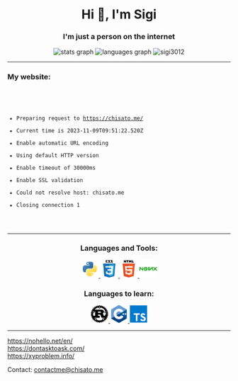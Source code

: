 <h1 align="center">Hi 👋, I'm Sigi</h1>
<h3 align="center">I'm just a person on the internet</h3>

<div align="center">
  <img src="https://github-readme-stats.vercel.app/api?username=sigi3012&hide_title=false&hide_rank=true&show_icons=true&include_all_commits=true&count_private=true&disable_animations=false&theme=dracula&locale=en&hide_border=false" height="150" alt="stats graph"  />
  <img src="https://github-readme-stats.vercel.app/api/top-langs?username=Sigi3012&locale=en&hide_title=false&layout=compact&card_width=320&langs_count=5&theme=dracula&hide_border=false" height="150" alt="languages graph"  />
  
  <img src="https://komarev.com/ghpvc/?username=sigi3012&label=Profile%20views&color=e85b6c&style=flat" alt="sigi3012" /> 
</div>

---

<div align="left">

### My website: 
<code>

* Preparing request to https://chisato.me/
* Current time is 2023-11-09T09:51:22.520Z
* Enable automatic URL encoding
* Using default HTTP version
* Enable timeout of 30000ms
* Enable SSL validation
* Could not resolve host: chisato.me
* Closing connection 1

</code>

---

<div align="center">
<h3>Languages and Tools:</h3>

<a href="https://www.python.org" target="_blank" rel="noreferrer"> <img src="https://raw.githubusercontent.com/devicons/devicon/master/icons/python/python-original.svg" alt="python" width="40" height="40"/> </a> <a href="https://www.w3schools.com/css/" target="_blank" rel="noreferrer"> <img src="https://raw.githubusercontent.com/devicons/devicon/master/icons/css3/css3-original-wordmark.svg" alt="css3" width="40" height="40"/> </a> <a href="https://www.w3.org/html/" target="_blank" rel="noreferrer"> <img src="https://raw.githubusercontent.com/devicons/devicon/master/icons/html5/html5-original-wordmark.svg" alt="html5" width="40" height="40"/> </a> <a href="https://www.nginx.com" target="_blank" rel="noreferrer"> <img src="https://raw.githubusercontent.com/devicons/devicon/master/icons/nginx/nginx-original.svg" alt="nginx" width="40" height="40"/> </a>

<h3>Languages to learn:</h3>

<a href="https://www.rust-lang.org" target="_blank" rel="noreferrer"> <img src="https://raw.githubusercontent.com/devicons/devicon/master/icons/rust/rust-plain.svg" alt="rust" width="40" height="40"/> </a> <a href="https://www.w3schools.com/cpp/" target="_blank" rel="noreferrer"> <img src="https://raw.githubusercontent.com/devicons/devicon/master/icons/cplusplus/cplusplus-original.svg" alt="cplusplus" width="40" height="40"/> </a> <a href="https://www.typescriptlang.org/" target="_blank" rel="noreferrer"> <img src="https://raw.githubusercontent.com/devicons/devicon/master/icons/typescript/typescript-original.svg" alt="typescript" width="40" height="40"/> </a>

</div>

___

https://nohello.net/en/ \
https://dontasktoask.com/ \
https://xyproblem.info/


Contact: [contactme@chisato.me](mailto:contactme@chisatome)

<div>